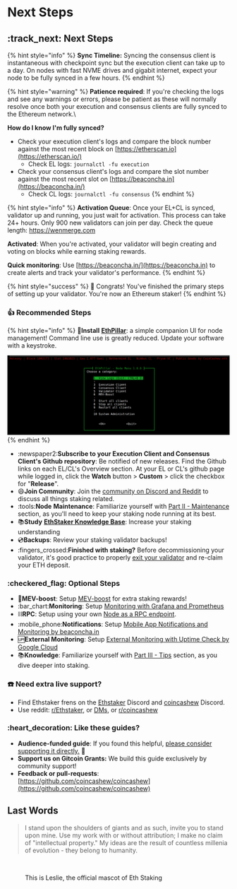 # Next Steps

## :track\_next: Next Steps

{% hint style="info" %}
**Sync Timeline:** Syncing the consensus client is instantaneous with checkpoint sync but the execution client can take up to a day. On nodes with fast NVME drives and gigabit internet, expect your node to be fully synced in a few hours.
{% endhint %}

{% hint style="warning" %}
**Patience required**: If you're checking the logs and see any warnings or errors, please be patient as these will normally resolve once both your execution and consensus clients are fully synced to the Ethereum network.\


**How do I know I'm fully synced?**

* Check your execution client's logs and compare the block number against the most recent block on [https://etherscan.io](https://etherscan.io/)
  * Check EL logs: `journalctl -fu execution`
* Check your consensus client's logs and compare the slot number against the most recent slot on [https://beaconcha.in](https://beaconcha.in/)
  * Check CL logs: `journalctl -fu consensus`
{% endhint %}

{% hint style="info" %}
**Activation Queue**: Once your EL+CL is synced, validator up and running, you just wait for activation. This process can take 24+ hours. Only 900 new validators can join per day. Check the queue length: [https://wenmerge.com ](https://wenmerge.com)

**Activated**: When you're activated, your validator will begin creating and voting on blocks while earning staking rewards.

**Quick monitoring**: Use [https://beaconcha.in/](https://beaconcha.in) to create alerts and track your validator's performance.
{% endhint %}

{% hint style="success" %}
:tada: Congrats! You've finished the primary steps of setting up your validator. You're now an Ethereum staker!
{% endhint %}

### :thumbsup: Recommended Steps

{% hint style="info" %}
:pill:**Install** [**EthPillar**](../../../ethpillar.md): a simple companion UI for node management! Command line use is greatly reduced. Update your software with a keystroke.

![](../../../../../.gitbook/assets/ethpillar.png)
{% endhint %}

* :newspaper2:**Subscribe to your Execution Client and Consensus Client's Github repository**: Be notified of new releases. Find the Github links on each EL/CL's Overview section. At your EL or CL's github page while logged in, click the **Watch** button > **Custom** > click the checkbox for "**Release**".
* :smile:**Join Community**: Join the [community on Discord and Reddit](../../joining-the-community-on-discord-and-reddit.md#discord) to discuss all things staking related.
* :tools:**Node** **Maintenance**: Familiarize yourself with [Part II - Maintenance](../../part-ii-maintenance/) section, as you'll need to keep your staking node running at its best.
* :books:**Study** [**EthStaker Knowledge Base**](https://docs.ethstaker.cc/ethstaker-knowledge-base/): Increase your staking understanding
* :cd:**Backups**: Review your staking validator backups!
* :fingers\_crossed:**Finished with staking?** Before decommissioning your validator, it's good practice to properly [exit your validator](../../part-iii-tips/voluntary-exiting-a-validator.md) and re-claim your ETH deposit.

### :checkered\_flag: Optional Steps

* :robot:**MEV-boost**: Setup [MEV-boost](../../../mev-boost/) for extra staking rewards!
* :bar\_chart:**Monitoring**: Setup [Monitoring with Grafana and Prometheus](../monitoring-your-validator-with-grafana-and-prometheus.md)
* :chains:**RPC**: Setup using your own [Node as a RPC endpoint](../../part-iii-tips/using-staking-node-as-rpc-url-endpoint.md).
* :mobile\_phone:**Notifications**: Setup [Mobile App Notifications and Monitoring by beaconcha.in](../mobile-app-node-monitoring-by-beaconchain.md)
* :up:**External Monitoring**: Setup [External Monitoring with Uptime Check by Google Cloud](../../../archived-guides/guide-or-how-to-setup-a-validator-on-eth2-mainnet/part-i-installation/monitoring-with-uptime-check-by-google-cloud.md)
* :books:**Knowledge**: Familiarize yourself with [Part III - Tips](../../part-iii-tips/) section, as you dive deeper into staking.

### :telephone: **Need extra live support?**

* Find Ethstaker frens on the [Ethstaker](https://discord.io/ethstaker) Discord and [coincashew](https://discord.gg/w8Bx8W2HPW) Discord.
* Use reddit: [r/Ethstaker](https://www.reddit.com/r/ethstaker/), or [DMs](https://www.reddit.com/user/coincashew), or [r/coincashew](https://www.reddit.com/r/coincashew/)

### :heart\_decoration: Like these guides?

* **Audience-funded guide**: If you found this helpful, [please consider supporting it directly.](../../../../../donations.md) :pray:
* **Support us on Gitcoin Grants:** We build this guide exclusively by community support!
* **Feedback or pull-requests**: [https://github.com/coincashew/coincashew](https://github.com/coincashew/coincashew)

## Last Words

> I stand upon the shoulders of giants and as such, invite you to stand upon mine. Use my work with or without attribution; I make no claim of "intellectual property." My ideas are the result of countless millenia of evolution - they belong to humanity.

<figure><img src="../../../../../.gitbook/assets/leslie-solo.png" alt=""><figcaption><p>This is Leslie, the official mascot of Eth Staking</p></figcaption></figure>
